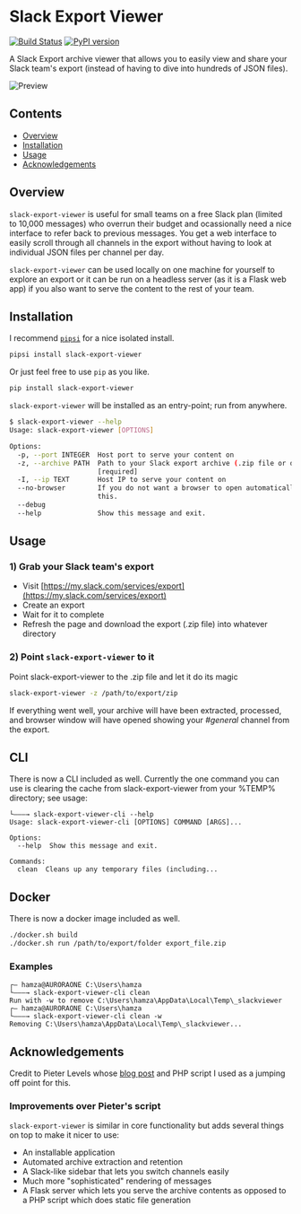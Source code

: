 # Slack Export Viewer

[![Build Status](https://travis-ci.org/hfaran/slack-export-viewer.svg?branch=master)](https://travis-ci.org/hfaran/slack-export-viewer)
[![PyPI version](https://badge.fury.io/py/slack-export-viewer.svg)](http://badge.fury.io/py/slack-export-viewer)

A Slack Export archive viewer that allows you to easily view and share your 
Slack team's export (instead of having to dive into hundreds of JSON files).

![Preview](screenshot.png)


## Contents

* [Overview](#overview)
* [Installation](#installation)
* [Usage](#usage)
* [Acknowledgements](#acknowledgements)

## Overview

`slack-export-viewer` is useful for small teams on a free Slack plan (limited to 10,000 messages) who overrun their budget and ocassionally need a nice interface to refer back to previous messages. You get a web interface to easily scroll through all channels in the export without having to look at individual JSON files per channel per day.

`slack-export-viewer` can be used locally on one machine for yourself to explore an export or it can be run on a headless server (as it is a Flask web app) if you also want to serve the content to the rest of your team.


## Installation

I recommend [`pipsi`](https://github.com/mitsuhiko/pipsi) for a nice 
isolated install.

```bash
pipsi install slack-export-viewer
```

Or just feel free to use `pip` as you like.

```bash
pip install slack-export-viewer
```

`slack-export-viewer` will be installed as an entry-point; run from anywhere.

```bash
$ slack-export-viewer --help
Usage: slack-export-viewer [OPTIONS]

Options:
  -p, --port INTEGER  Host port to serve your content on
  -z, --archive PATH  Path to your Slack export archive (.zip file or directory)
                      [required]
  -I, --ip TEXT       Host IP to serve your content on
  --no-browser        If you do not want a browser to open automatically, set
                      this.
  --debug
  --help              Show this message and exit.
```


## Usage

### 1) Grab your Slack team's export

* Visit [https://my.slack.com/services/export](https://my.slack.com/services/export)
* Create an export
* Wait for it to complete
* Refresh the page and download the export (.zip file) into whatever directory

### 2) Point `slack-export-viewer` to it

Point slack-export-viewer to the .zip file and let it do its magic

```bash
slack-export-viewer -z /path/to/export/zip
```

If everything went well, your archive will have been extracted, processed, and browser window will have opened showing your *#general* channel from the export.

## CLI

There is now a CLI included as well. Currently the one command you can use is clearing the cache from slack-export-viewer from your %TEMP% directory; see usage:

```
└———→ slack-export-viewer-cli --help
Usage: slack-export-viewer-cli [OPTIONS] COMMAND [ARGS]...

Options:
  --help  Show this message and exit.

Commands:
  clean  Cleans up any temporary files (including...
```

## Docker

There is now a docker image included as well.

```bash
./docker.sh build
./docker.sh run /path/to/export/folder export_file.zip
```

### Examples

```
┌— hamza@AURORAONE C:\Users\hamza
└———→ slack-export-viewer-cli clean
Run with -w to remove C:\Users\hamza\AppData\Local\Temp\_slackviewer
┌— hamza@AURORAONE C:\Users\hamza
└———→ slack-export-viewer-cli clean -w
Removing C:\Users\hamza\AppData\Local\Temp\_slackviewer...
```

## Acknowledgements

Credit to Pieter Levels whose [blog post](https://levels.io/slack-export-to-html/) and PHP script I used as a jumping off point for this.

### Improvements over Pieter's script

 `slack-export-viewer` is similar in core functionality but adds several things on top to make it nicer to use:

* An installable application
* Automated archive extraction and retention
* A Slack-like sidebar that lets you switch channels easily
* Much more "sophisticated" rendering of messages
* A Flask server which lets you serve the archive contents as opposed to a PHP script which does static file generation
